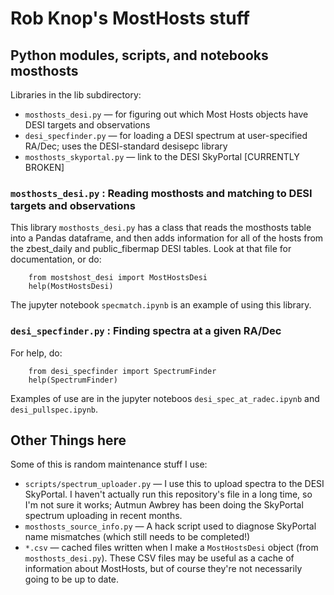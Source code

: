 # Rob Knop's MostHosts stuff

## Python modules, scripts, and notebooks mosthosts

Libraries in the lib subdirectory:

  * `mosthosts_desi.py` — for figuring out which Most Hosts objects have DESI targets and observations
  * `desi_specfinder.py` — for loading a DESI spectrum at user-specified RA/Dec; uses the DESI-standard desisepc library
  * `mosthosts_skyportal.py` — link to the DESI SkyPortal [CURRENTLY BROKEN]

### `mosthosts_desi.py` : Reading mosthosts and matching to DESI targets and observations

This library ``mosthosts_desi.py`` has a class that reads the mosthosts table into a Pandas dataframe, and then adds information for all of the hosts from the zbest_daily and public_fibermap DESI tables.  Look at that file for documentation, or do:

```
    from mostshost_desi import MostHostsDesi
    help(MostHostsDesi)
```

The jupyter notebook ``specmatch.ipynb`` is an example of using this library.

### `desi_specfinder.py` : Finding spectra at a given RA/Dec

For help, do:
```
    from desi_specfinder import SpectrumFinder
    help(SpectrumFinder)
```

Examples of use are in the jupyter noteboos `desi_spec_at_radec.ipynb` and `desi_pullspec.ipynb`.

## Other Things here

Some of this is random maintenance stuff I use:

  * `scripts/spectrum_uploader.py` — I use this to upload spectra to the DESI SkyPortal.  I haven't actually run this repository's file in a long time, so I'm not sure it works; Autmun Awbrey has been doing the SkyPortal spectrum uploading in recent months.
  * `mosthosts_source_info.py` — A hack script used to diagnose SkyPortal name mismatches (which still needs to be completed!)
  * `*.csv` — cached files written when I make a `MostHostsDesi` object (from `mosthosts_desi.py`).  These CSV files may be useful as a cache of information about MostHosts, but of course they're not necessarily going to be up to date.
  
